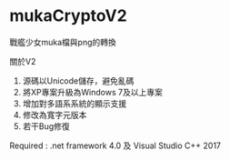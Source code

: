 # mukaCryptoV2

戰艦少女muka檔與png的轉換

關於V2

 1. 源碼以Unicode儲存，避免亂碼
 2. 將XP專案升級為Windows 7及以上專案
 3. 增加對多語系系統的顯示支援
 4. 修改為寬字元版本
 5. 若干Bug修復

Required : .net framework 4.0 及 Visual Studio C++ 2017
